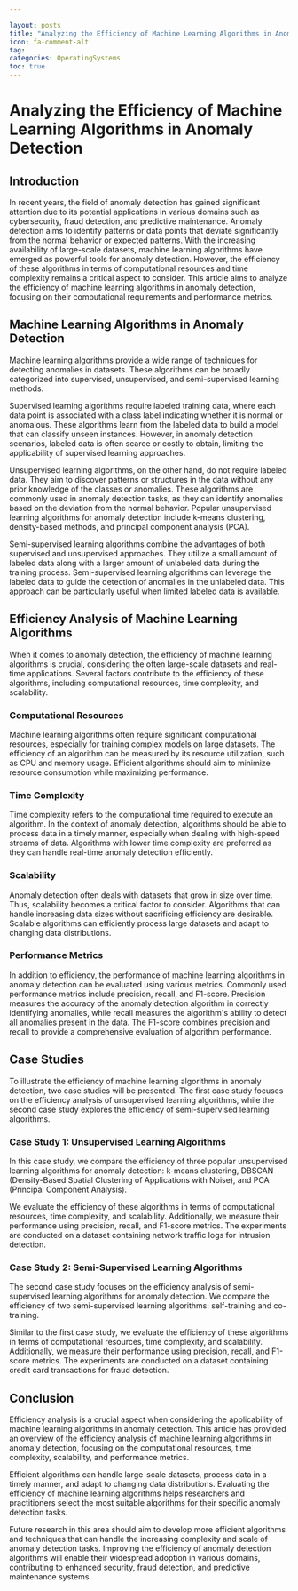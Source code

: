 ```yaml
---

layout: posts
title: "Analyzing the Efficiency of Machine Learning Algorithms in Anomaly Detection"
icon: fa-comment-alt
tag:      
categories: OperatingSystems
toc: true
---
```




# Analyzing the Efficiency of Machine Learning Algorithms in Anomaly Detection

## Introduction

In recent years, the field of anomaly detection has gained significant attention due to its potential applications in various domains such as cybersecurity, fraud detection, and predictive maintenance. Anomaly detection aims to identify patterns or data points that deviate significantly from the normal behavior or expected patterns. With the increasing availability of large-scale datasets, machine learning algorithms have emerged as powerful tools for anomaly detection. However, the efficiency of these algorithms in terms of computational resources and time complexity remains a critical aspect to consider. This article aims to analyze the efficiency of machine learning algorithms in anomaly detection, focusing on their computational requirements and performance metrics.

## Machine Learning Algorithms in Anomaly Detection

Machine learning algorithms provide a wide range of techniques for detecting anomalies in datasets. These algorithms can be broadly categorized into supervised, unsupervised, and semi-supervised learning methods.

Supervised learning algorithms require labeled training data, where each data point is associated with a class label indicating whether it is normal or anomalous. These algorithms learn from the labeled data to build a model that can classify unseen instances. However, in anomaly detection scenarios, labeled data is often scarce or costly to obtain, limiting the applicability of supervised learning approaches.

Unsupervised learning algorithms, on the other hand, do not require labeled data. They aim to discover patterns or structures in the data without any prior knowledge of the classes or anomalies. These algorithms are commonly used in anomaly detection tasks, as they can identify anomalies based on the deviation from the normal behavior. Popular unsupervised learning algorithms for anomaly detection include k-means clustering, density-based methods, and principal component analysis (PCA).

Semi-supervised learning algorithms combine the advantages of both supervised and unsupervised approaches. They utilize a small amount of labeled data along with a larger amount of unlabeled data during the training process. Semi-supervised learning algorithms can leverage the labeled data to guide the detection of anomalies in the unlabeled data. This approach can be particularly useful when limited labeled data is available.

## Efficiency Analysis of Machine Learning Algorithms

When it comes to anomaly detection, the efficiency of machine learning algorithms is crucial, considering the often large-scale datasets and real-time applications. Several factors contribute to the efficiency of these algorithms, including computational resources, time complexity, and scalability.

### Computational Resources

Machine learning algorithms often require significant computational resources, especially for training complex models on large datasets. The efficiency of an algorithm can be measured by its resource utilization, such as CPU and memory usage. Efficient algorithms should aim to minimize resource consumption while maximizing performance.

### Time Complexity

Time complexity refers to the computational time required to execute an algorithm. In the context of anomaly detection, algorithms should be able to process data in a timely manner, especially when dealing with high-speed streams of data. Algorithms with lower time complexity are preferred as they can handle real-time anomaly detection efficiently.

### Scalability

Anomaly detection often deals with datasets that grow in size over time. Thus, scalability becomes a critical factor to consider. Algorithms that can handle increasing data sizes without sacrificing efficiency are desirable. Scalable algorithms can efficiently process large datasets and adapt to changing data distributions.

### Performance Metrics

In addition to efficiency, the performance of machine learning algorithms in anomaly detection can be evaluated using various metrics. Commonly used performance metrics include precision, recall, and F1-score. Precision measures the accuracy of the anomaly detection algorithm in correctly identifying anomalies, while recall measures the algorithm's ability to detect all anomalies present in the data. The F1-score combines precision and recall to provide a comprehensive evaluation of algorithm performance.

## Case Studies

To illustrate the efficiency of machine learning algorithms in anomaly detection, two case studies will be presented. The first case study focuses on the efficiency analysis of unsupervised learning algorithms, while the second case study explores the efficiency of semi-supervised learning algorithms.

### Case Study 1: Unsupervised Learning Algorithms

In this case study, we compare the efficiency of three popular unsupervised learning algorithms for anomaly detection: k-means clustering, DBSCAN (Density-Based Spatial Clustering of Applications with Noise), and PCA (Principal Component Analysis).

We evaluate the efficiency of these algorithms in terms of computational resources, time complexity, and scalability. Additionally, we measure their performance using precision, recall, and F1-score metrics. The experiments are conducted on a dataset containing network traffic logs for intrusion detection.

### Case Study 2: Semi-Supervised Learning Algorithms

The second case study focuses on the efficiency analysis of semi-supervised learning algorithms for anomaly detection. We compare the efficiency of two semi-supervised learning algorithms: self-training and co-training.

Similar to the first case study, we evaluate the efficiency of these algorithms in terms of computational resources, time complexity, and scalability. Additionally, we measure their performance using precision, recall, and F1-score metrics. The experiments are conducted on a dataset containing credit card transactions for fraud detection.

## Conclusion

Efficiency analysis is a crucial aspect when considering the applicability of machine learning algorithms in anomaly detection. This article has provided an overview of the efficiency analysis of machine learning algorithms in anomaly detection, focusing on the computational resources, time complexity, scalability, and performance metrics.

Efficient algorithms can handle large-scale datasets, process data in a timely manner, and adapt to changing data distributions. Evaluating the efficiency of machine learning algorithms helps researchers and practitioners select the most suitable algorithms for their specific anomaly detection tasks.

Future research in this area should aim to develop more efficient algorithms and techniques that can handle the increasing complexity and scale of anomaly detection tasks. Improving the efficiency of anomaly detection algorithms will enable their widespread adoption in various domains, contributing to enhanced security, fraud detection, and predictive maintenance systems.